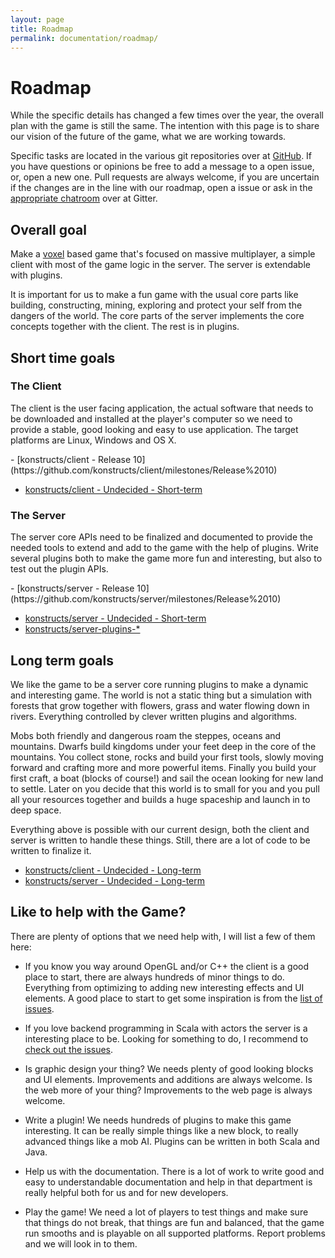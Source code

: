 ```yaml
---
layout: page
title: Roadmap
permalink: documentation/roadmap/
---
```


# Roadmap

While the specific details has changed a few times over the year, the overall plan with the game is still the same. The intention with this page is to share our vision of the future of the game, what we are working towards.

Specific tasks are located in the various git repositories over at [GitHub](http://github.com/konstructs). If you have questions or opinions be free to add a message to a open issue, or, open a new one. Pull requests are always welcome, if you are uncertain if the changes are in the line with our roadmap, open a issue or ask in the [appropriate chatroom](https://gitter.im/orgs/konstructs/rooms) over at Gitter.

## Overall goal

Make a [voxel](https://en.wikipedia.org/wiki/Voxel) based game that's focused on massive multiplayer, a simple client with most of the game logic in the server. The server is extendable with plugins.

It is important for us to make a fun game with the usual core parts like building, constructing, mining, exploring and protect your self from the dangers of the world. The core parts of the server implements the core concepts together with the client. The rest is in plugins.

## Short time goals

### The Client

The client is the user facing application, the actual software that needs to be downloaded and installed at the player's computer so we need to provide a stable, good looking and easy to use application. The target platforms are Linux, Windows and OS X.

<!-- RR008 -->- [konstructs/client - Release 10](https://github.com/konstructs/client/milestones/Release%2010)
- [konstructs/client - Undecided - Short-term](https://github.com/konstructs/client/milestones/Undecided%20-%20Short-term)

### The Server

The server core APIs need to be finalized and documented to provide the needed tools to extend and add to the game with the help of plugins. Write several plugins both to make the game more fun and interesting, but also to test out the plugin APIs.

<!-- RR009 -->- [konstructs/server - Release 10](https://github.com/konstructs/server/milestones/Release%2010)
- [konstructs/server - Undecided - Short-term](https://github.com/konstructs/server/milestones/Undecided%20-%20Short-term)
- [konstructs/server-plugins-*](https://github.com/konstructs?utf8=%E2%9C%93&q=server-plugin&type=&language=java)

## Long term goals

We like the game to be a server core running plugins to make a dynamic and interesting game. The world is not a static thing but a simulation with forests that grow together with flowers, grass and water flowing down in rivers. Everything controlled by clever written plugins and algorithms.

Mobs both friendly and dangerous roam the steppes, oceans and mountains. Dwarfs build kingdoms under your feet deep in the core of the mountains. You collect stone, rocks and build your first tools, slowly moving forward and crafting more and more powerful items. Finally you build your first craft, a boat (blocks of course!) and sail the ocean looking for new land to settle. Later on you decide that this world is to small for you and you pull all your resources together and builds a huge spaceship and launch in to deep space.

Everything above is possible with our current design, both the client and server is written to handle these things. Still, there are a lot of code to be written to finalize it.

- [konstructs/client - Undecided - Long-term](https://github.com/konstructs/client/milestones/Undecided%20-%20Long-term)
- [konstructs/server - Undecided - Long-term](https://github.com/konstructs/server/milestones/Undecided%20-%20Long-term)

## Like to help with the Game?

There are plenty of options that we need help with, I will list a few of them here:

* If you know you way around OpenGL and/or C++ the client is a good place to start, there are always hundreds of minor things to do. Everything from optimizing to adding new interesting effects and UI elements. A good place to start to get some inspiration is from the [list of issues](https://github.com/konstructs/client/issues).

* If you love backend programming in Scala with actors the server is a interesting place to be. Looking for something to do, I recommend to [check out the issues](https://github.com/konstructs/server/issues).

* Is graphic design your thing? We needs plenty of good looking blocks and UI elements. Improvements and additions are always welcome. Is the web more of your thing? Improvements to the web page is always welcome.

* Write a plugin! We needs hundreds of plugins to make this game interesting. It can be really simple things like a new block, to really advanced things like a mob AI. Plugins can be written in both Scala and Java.

* Help us with the documentation. There is a lot of work to write good and easy to understandable documentation and help in that department is really helpful both for us and for new developers.

* Play the game! We need a lot of players to test things and make sure that things do not break, that things are fun and balanced, that the game run smooths and is playable on all supported platforms. Report problems and we will look in to them.
